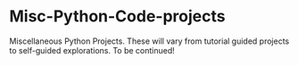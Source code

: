 # Misc-Python-Code-projects
Miscellaneous Python Projects. These will vary from tutorial guided projects to self-guided explorations.
To be continued!
